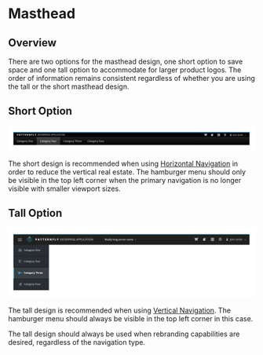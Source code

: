 # Masthead

## Overview
There are two options for the masthead design, one short option to save space and one tall option to accommodate for larger product logos. The order of information remains consistent regardless of whether you are using the tall or the short masthead design.

## Short Option
![Image of short masthead](./img/masthead-short@2x.png)

The short design is recommended when using [Horizontal Navigation](https://www.patternfly.org/pattern-library/navigation/horizontal-navigation/#_) in order to reduce the vertical real estate. The hamburger menu should only be visible in the top left corner when the primary navigation is no longer visible with smaller viewport sizes.

## Tall Option
![Image of tall masthead](./img/masthead-tall@2x.png)

The tall design is recommended when using [Vertical Navigation](https://www.patternfly.org/pattern-library/navigation/vertical-navigation/#_). The hamburger menu should always be visible in the top left corner in this case.

The tall design should always be used when rebranding capabilities are desired, regardless of the navigation type.
